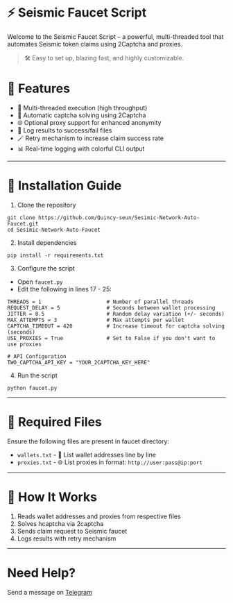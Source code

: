 # ⚡ **Seismic Faucet Script**
Welcome to the Seismic Faucet Script – a powerful, multi-threaded tool that automates Seismic token claims using 2Captcha and proxies.
> 🛠️ Easy to set up, blazing fast, and highly customizable.

# 🌟 **Features**
+ 🚀 Multi-threaded execution (high throughput)
+ 🤖 Automatic captcha solving using 2Captcha
+ 🌐 Optional proxy support for enhanced anonymity
+ 🧾 Log results to success/fail files
+ 🪄 Retry mechanism to increase claim success rate
+ 📊 Real-time logging with colorful CLI output
_______________________
# **🧰 Installation Guide**

1. Clone the repository
```
git clone https://github.com/Quincy-seun/Sesimic-Network-Auto-Faucet.git 
cd Sesimic-Network-Auto-Faucet
```
2. Install dependencies
```
pip install -r requirements.txt
```
3. Configure the script
* Open ```faucet.py```
* Edit the following in lines 17 - 25:
```
THREADS = 1                     # Number of parallel threads
REQUEST_DELAY = 5               # Seconds between wallet processing
JITTER = 0.5                    # Random delay variation (+/- seconds)
MAX_ATTEMPTS = 3                # Max attempts per wallet
CAPTCHA_TIMEOUT = 420           # Increase timeout for captcha solving (seconds)
USE_PROXIES = True              # Set to False if you don't want to use proxies

# API Configuration
TWO_CAPTCHA_API_KEY = "YOUR_2CAPTCHA_KEY_HERE"
```
4. Run the script
```
python faucet.py
```
________________
# 📁 Required Files
Ensure the following files are present in faucet directory:
+ ```wallets.txt``` - 💼 List wallet addresses line by line
+ ```proxies.txt``` - 🌐 List proxies in format: ```http://user:pass@ip:port```
_________________
# 🧪 How It Works
1. Reads wallet addresses and proxies from respective files
2. Solves hcaptcha via 2captcha
3. Sends claim request to Seismic faucet
4. Logs results with retry mechanism
_______________
# Need Help?
Send a message on [Telegram](https://t.me/ruby_lanshi)
